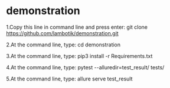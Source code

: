 # demonstration

1.Copy this line in command line and press enter: git clone https://github.com/lambotik/demonstration.git

2.At the command line, type: cd demonstration

3.At the command line, type: pip3 install -r Requirements.txt

4.At the command line, type: pytest --alluredir=test_result/ tests/

5.At the command line, type: allure serve test_result

